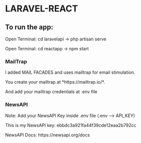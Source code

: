 # LARAVEL-REACT


## To run the app:
<p>Open Terminal: cd laravelapi -> php artisan serve</p>

<p>Open Terminal: cd reactapp -> npm start </p>


### MailTrap
<p>I added MAIL FACADES and uses mailtrap for email stimulation.</p>
<p>You create your mailtrap at *https://mailtrap.io/*.</p>
<p>And add your mailtrap credentials at .env file</p>


### NewsAPI
<p>Note: Add your NewsAPI Key inside .env file (.env --> API_KEY)</p>

<p>This is my NewsAPI key: ebbdc3a921fa44f39cde12eaa2b792cc</p>

<p>NewsAPI Docs: https://newsapi.org/docs  </p>